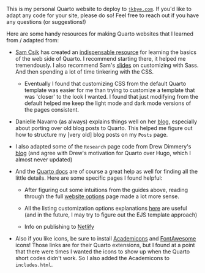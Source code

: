 This is my personal Quarto website to deploy to [`jkbye.com`](http://www.jkbye.com). If you'd like to adapt any code for your site, please do so! Feel free to reach out if you have any questions (or suggestions!)

Here are some handy resources for making Quarto websites that I learned from / adapted from:

-   [Sam Csik](https://github.com/samanthacsik) has created an [indispensable resource](https://ucsb-meds.github.io/creating-quarto-websites/) for learning the basics of the web side of Quarto. I recommend starting there, it helped me tremendously. I also recommend Sam's [slides](https://ucsb-meds.github.io/customizing-quarto-websites/#/title-slide) on customizing with Sass. And then spending a lot of time tinkering with the CSS.

    -   Eventually I found that customizing CSS from the default Quarto template was easier for me than trying to customize a template that was 'closer' to the look I wanted. I found that just modifying from the default helped me keep the light mode and dark mode versions of the pages consistent.

-   Danielle Navarro (as always) explains things well on her [blog](https://blog.djnavarro.net/posts/2022-04-20_porting-to-quarto), especially about porting over old blog posts to Quarto. This helped me figure out how to structure my \[very old\] blog posts on my `Posts` page.

-   I also adapted some of the `Research` page code from Drew Dimmery's [blog](https://ddimmery.com/posts/quarto-website/) (and agree with Drew's motivation for Quarto over Hugo, which I almost never updated)

-   And the [Quarto docs](https://quarto.org/docs/websites/) are of course a great help as well for finding all the little details. Here are some specific pages I found helpful:

    -   After figuring out some intuitions from the guides above, reading through the full [website options](https://quarto.org/docs/reference/projects/websites.html) page made a lot more sense.

    -   All the listing customization options explanations [here](https://quarto.org/docs/websites/website-listings.html) are useful (and in the future, I may try to figure out the EJS template approach)

    -   Info on publishing to [Netlify](https://quarto.org/docs/publishing/netlify.html)

-   Also if you like icons, be sure to install [Academicons](https://github.com/schochastics/academicons) and [FontAwesome](https://github.com/quarto-ext/fontawesome) icons! Those links are for their Quarto extensions, but I found at a point that there were times I wanted the icons to show up when the Quarto short codes didn't work. So I also added the Academicons to `includes.html`.

